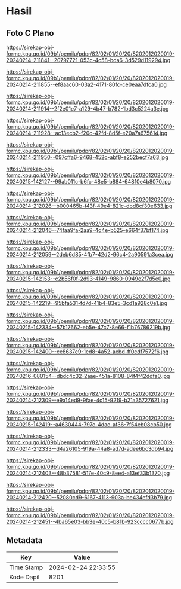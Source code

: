 # Hasil

## Foto C Plano

https://sirekap-obj-formc.kpu.go.id/09b1/pemilu/pdpr/82/02/01/20/20/8202012020019-20240214-211841--20797721-053c-4c58-bda6-3d529d119294.jpg

https://sirekap-obj-formc.kpu.go.id/09b1/pemilu/pdpr/82/02/01/20/20/8202012020019-20240214-211855--ef8aac60-03a2-4171-80fc-ce0eaa7dfca0.jpg

https://sirekap-obj-formc.kpu.go.id/09b1/pemilu/pdpr/82/02/01/20/20/8202012020019-20240214-211914--2f2e01e7-a129-4b47-b782-1bd3c5224a3e.jpg

https://sirekap-obj-formc.kpu.go.id/09b1/pemilu/pdpr/82/02/01/20/20/8202012020019-20240214-211928--ac13ecb2-f20c-42fd-8d5f-e20a7a675614.jpg

https://sirekap-obj-formc.kpu.go.id/09b1/pemilu/pdpr/82/02/01/20/20/8202012020019-20240214-211950--097cffa6-9468-452c-abf8-e252becf7a63.jpg

https://sirekap-obj-formc.kpu.go.id/09b1/pemilu/pdpr/82/02/01/20/20/8202012020019-20240215-142127--99ab011c-b6fc-48e5-b884-64810e4b8070.jpg

https://sirekap-obj-formc.kpu.go.id/09b1/pemilu/pdpr/82/02/01/20/20/8202012020019-20240214-212026--b000465b-f43f-49e4-821c-dbd8cf30e633.jpg

https://sirekap-obj-formc.kpu.go.id/09b1/pemilu/pdpr/82/02/01/20/20/8202012020019-20240214-212046--74faa9fa-2aa9-4d4e-b525-e664f37bf174.jpg

https://sirekap-obj-formc.kpu.go.id/09b1/pemilu/pdpr/82/02/01/20/20/8202012020019-20240214-212059--2deb6d85-4fb7-42d2-96c4-2a90591a3cea.jpg

https://sirekap-obj-formc.kpu.go.id/09b1/pemilu/pdpr/82/02/01/20/20/8202012020019-20240215-142153--c2b56f0f-2d93-4149-9860-0949e2f7d5e0.jpg

https://sirekap-obj-formc.kpu.go.id/09b1/pemilu/pdpr/82/02/01/20/20/8202012020019-20240215-142219--95bfa531-fd7d-41b4-83e5-3cd1a928c0e1.jpg

https://sirekap-obj-formc.kpu.go.id/09b1/pemilu/pdpr/82/02/01/20/20/8202012020019-20240215-142334--57b17662-eb5e-47c7-8e66-f1b76786219b.jpg

https://sirekap-obj-formc.kpu.go.id/09b1/pemilu/pdpr/82/02/01/20/20/8202012020019-20240215-142400--ce8637e9-1ed8-4a52-aebd-ff0cdf7572f6.jpg

https://sirekap-obj-formc.kpu.go.id/09b1/pemilu/pdpr/82/02/01/20/20/8202012020019-20240216-080154--dbdc4c32-2aae-451a-8108-84f4f42ddfa0.jpg

https://sirekap-obj-formc.kpu.go.id/09b1/pemilu/pdpr/82/02/01/20/20/8202012020019-20240214-212309--e9a14ed9-9fae-4c15-9219-b21a35727621.jpg

https://sirekap-obj-formc.kpu.go.id/09b1/pemilu/pdpr/82/02/01/20/20/8202012020019-20240215-142419--a4630444-797c-4dac-af36-7f54eb08cb50.jpg

https://sirekap-obj-formc.kpu.go.id/09b1/pemilu/pdpr/82/02/01/20/20/8202012020019-20240214-212333--d4a26105-919a-44a8-ad7d-adee6bc3db94.jpg

https://sirekap-obj-formc.kpu.go.id/09b1/pemilu/pdpr/82/02/01/20/20/8202012020019-20240214-212403--48b37581-517e-40c9-8ee4-a13ef33b1370.jpg

https://sirekap-obj-formc.kpu.go.id/09b1/pemilu/pdpr/82/02/01/20/20/8202012020019-20240214-212420--52080cd9-6167-4113-903a-be434efd3b79.jpg

https://sirekap-obj-formc.kpu.go.id/09b1/pemilu/pdpr/82/02/01/20/20/8202012020019-20240214-212451--4ba65e03-bb3e-40c5-b81b-923cccc0677b.jpg


## Metadata

| Key        | Value               |
| ---------- | ------------------- |
| Time Stamp | 2024-02-24 22:33:55 |
| Kode Dapil | 8201                |



